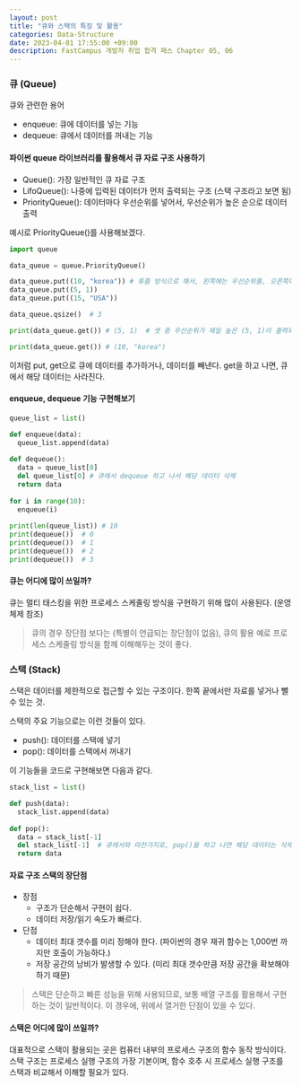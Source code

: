 ```yaml
---
layout: post
title: "큐와 스택의 특징 및 활용"
categories: Data-Structure
date: 2023-04-01 17:55:00 +09:00
description: FastCampus 개발자 취업 합격 패스 Chapter 05, 06
---
```


### 큐 (Queue)

큐와 관련한 용어
* enqueue: 큐에 데이터를 넣는 기능
* dequeue: 큐에서 데이터를 꺼내는 기능


#### 파이썬 queue 라이브러리를 활용해서 큐 자료 구조 사용하기

* Queue(): 가장 일반적인 큐 자료 구조
* LifoQueue(): 나중에 입력된 데이터가 먼저 출력되는 구조 (스택 구조라고 보면 됨)
* PriorityQueue(): 데이터마다 우선순위를 넣어서, 우선순위가 높은 순으로 데이터 출력


예시로 PriorityQueue()를 사용해보겠다.

```python
import queue

data_queue = queue.PriorityQueue()

data_queue.put((10, "korea")) # 튜플 방식으로 해서, 왼쪽에는 우선순위를, 오른쪽에는 내용을 적는다.
data_queue.put((5, 1))
data_queue.put((15, "USA"))

data_queue.qsize()  # 3

print(data_queue.get()) # (5, 1)  # 셋 중 우선순위가 제일 높은 (5, 1)이 출력되는 것이다.

print(data_queue.get()) # (10, "korea")
```

이처럼 put, get으로 큐에 데이터를 추가하거나, 데이터를 빼낸다. get을 하고 나면, 큐에서 해당 데이터는 사라진다.


#### enqueue, dequeue 기능 구현해보기

```python
queue_list = list()

def enqueue(data):
  queue_list.append(data)
  
def dequeue():
  data = queue_list[0]
  del queue_list[0] # 큐에서 dequeue 하고 나서 해당 데이터 삭제
  return data
  
for i in range(10):
  enqueue(i)
  
print(len(queue_list)) # 10
print(dequeue())  # 0
print(dequeue())  # 1
print(dequeue())  # 2
print(dequeue())  # 3
```


#### 큐는 어디에 많이 쓰일까?

큐는 멀티 태스킹을 위한 프로세스 스케줄링 방식을 구현하기 위해 많이 사용된다. (운영체제 참조)

> 큐의 경우 장단점 보다는 (특별이 언급되는 장단점이 없음), 큐의 활용 예로 프로세스 스케줄링 방식을 함께 이해해두는 것이 좋다.



### 스택 (Stack)

스택은 데이터를 제한적으로 접근할 수 있는 구조이다. 한쪽 끝에서만 자료를 넣거나 뺄 수 있는 것.

스택의 주요 기능으로는 이런 것들이 있다.
* push(): 데이터를 스택에 넣기
* pop(): 데이터를 스택에서 꺼내기

이 기능들을 코드로 구현해보면 다음과 같다.

```python
stack_list = list()

def push(data):
  stack_list.append(data)
  
def pop():
  data = stack_list[-1]
  del stack_list[-1]  # 큐에서와 마찬가지로, pop()을 하고 나면 해당 데이터는 삭제해야 한다.
  return data
```


#### 자료 구조 스택의 장단점

* 장점
  * 구조가 단순해서 구현이 쉽다.
  * 데이터 저장/읽기 속도가 빠르다.
* 단점
  * 데이터 최대 갯수를 미리 정해야 한다. (파이썬의 경우 재귀 함수는 1,000번 까지만 호출이 가능하다.)
  * 저장 공간의 낭비가 발생할 수 있다. (미리 최대 갯수만큼 저장 공간을 확보해야 하기 때문)

> 스택은 단순하고 빠른 성능을 위해 사용되므로, 보통 배열 구조를 활용해서 구현하는 것이 일반적이다. 이 경우에, 위에서 열거한 단점이 있을 수 있다.

#### 스택은 어디에 많이 쓰일까?

대표적으로 스택이 활용되는 곳은 컴퓨터 내부의 프로세스 구조의 함수 동작 방식이다. 스택 구조는 프로세스 실행 구조의 가장 기본이며, 함수 호추 시 프로세스 실행 구조를 스택과 비교해서 이해할 필요가 있다.
